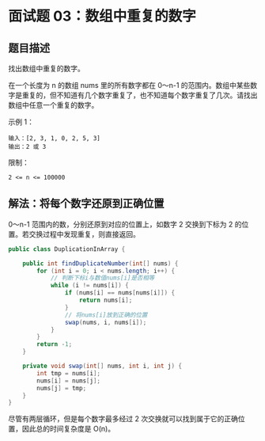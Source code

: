 # 面试题 03：数组中重复的数字

## 题目描述

找出数组中重复的数字。

在一个长度为 n 的数组 nums 里的所有数字都在 0～n-1 的范围内。数组中某些数字是重复的，但不知道有几个数字重复了，也不知道每个数字重复了几次。请找出数组中任意一个重复的数字。

示例 1：

```
输入：[2, 3, 1, 0, 2, 5, 3]
输出：2 或 3 
```

限制：

```
2 <= n <= 100000
```

## 解法：将每个数字还原到正确位置

0～n-1 范围内的数，分别还原到对应的位置上，如数字 2 交换到下标为 2 的位置。若交换过程中发现重复，则直接返回。

```java
public class DuplicationInArray {

    public int findDuplicateNumber(int[] nums) {
        for (int i = 0; i < nums.length; i++) {
            // 判断下标i与数值nums[i]是否相等
            while (i != nums[i]) {
                if (nums[i] == nums[nums[i]]) {
                    return nums[i];
                }
                // 将nums[i]放到正确的位置
                swap(nums, i, nums[i]);
            }
        }
        return -1;
    }

    private void swap(int[] nums, int i, int j) {
        int tmp = nums[i];
        nums[i] = nums[j];
        nums[j] = tmp;
    }
}
```

尽管有两层循环，但是每个数字最多经过 2 次交换就可以找到属于它的正确位置，因此总的时间复杂度是 O(n)。